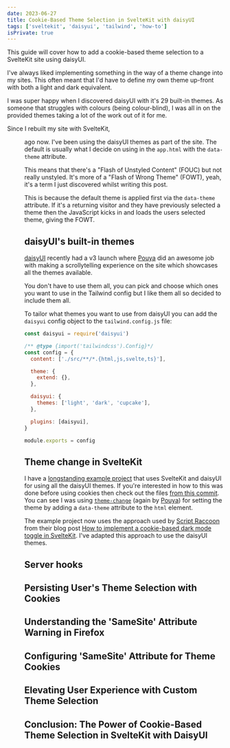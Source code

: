 ```yaml
---
date: 2023-06-27
title: Cookie-Based Theme Selection in SvelteKit with daisyUI
tags: ['sveltekit', 'daisyui', 'tailwind', 'how-to']
isPrivate: true
---
```


<script>
  import {
    DateDistance as DD
  } from '$lib/components'
</script>

This guide will cover how to add a cookie-based theme selection to a
SvelteKit site using daisyUI.

I've always liked implementing something in the way of a theme change
into my sites. This often meant that I'd have to define my own theme
up-front with both a light and dark equivalent.

I was super happy when I discovered daisyUI with it's 29 built-in
themes. As someone that struggles with colours (being colour-blind), I
was all in on the provided themes taking a lot of the work out of it
for me.

Since I rebuilt my site with SvelteKit, <DD date='2021-07-17' /> ago
now. I've been using the daisyUI themes as part of the site. The
default is usually what I decide on using in the `app.html` with the
`data-theme` attribute.

This means that there's a "Flash of Unstyled Content" (FOUC) but not
really unstyled. It's more of a "Flash of Wrong Theme" (FOWT), yeah,
it's a term I just discovered whilst writing this post.

This is because the default theme is applied first via the
`data-theme` attribute. If it's a returning visitor and they have
previously selected a theme then the JavaScript kicks in and loads the
users selected theme, giving the FOWT.

## daisyUI's built-in themes

[daisyUI] recently had a v3 launch where [Pouya] did an awesome job
with making a scrollytelling experience on the site which showcases
all the themes available.

You don't have to use them all, you can pick and choose which ones you
want to use in the Tailwind config but I like them all so decided to
include them all.

To tailor what themes you want to use from daisyUI you can add the
`daisyui` config object to the `tailwind.config.js` file:

```js
const daisyui = require('daisyui')

/** @type {import('tailwindcss').Config}*/
const config = {
  content: ['./src/**/*.{html,js,svelte,ts}'],

  theme: {
    extend: {},
  },

  daisyui: {
    themes: ['light', 'dark', 'cupcake'],
  },

  plugins: [daisyui],
}

module.exports = config
```

## Theme change in SvelteKit

I have a [longstanding example project] that uses SvelteKit and
daisyUI for using all the daisyUI themes. If you're interested in how
to this was done before using cookies then check out the files [from
this commit]. You can see I was using [`theme-change`] (again by
[Pouya]) for setting the theme by adding a `data-theme` attribute to
the `html` element.

The example project now uses the approach used by [Script Raccoon]
from their blog post [How to implement a cookie-based dark mode toggle
in SvelteKit]. I've adapted this approach to use the daisyUI themes.

## Server hooks

## Persisting User's Theme Selection with Cookies

## Understanding the 'SameSite' Attribute Warning in Firefox

## Configuring 'SameSite' Attribute for Theme Cookies

## Elevating User Experience with Custom Theme Selection

## Conclusion: The Power of Cookie-Based Theme Selection in SvelteKit with DaisyUI

<!-- Links -->

[daisyui]: https://daisyui.com/
[Pouya]: https://twitter.com/Saadeghi
[longstanding example project]:
  https://github.com/spences10/sveltekit-theme-switch-example
[from this commit]:
  https://github.com/spences10/sveltekit-theme-switch-example/blob/1f9b4f9b5f5aa0a521f68a21dc0b17e5ec89d625/src/routes/%2Blayout.svelte
[`theme-change`]: https://github.com/saadeghi/theme-change
[How to implement a cookie-based dark mode toggle in SvelteKit]:
  https://scriptraccoon.dev/blog/darkmode-toggle-sveltekit
[Script Raccoon]: https://scriptraccoon.dev
